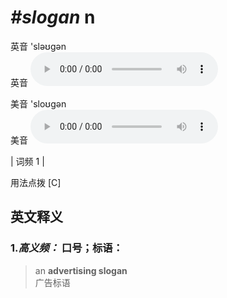 # ***\#slogan*** n
英音 'sləʊɡən  
英音
<audio src="./media/slogan-B.aac" controls="controls"></audio>

美音 'sloʊɡən  
美音
<audio src="./media/slogan.aac" controls="controls"></audio>



| 词频 1 |  

用法点拨  [C]

英文释义
---
### 1.*高义频：* **口号；标语：**  

 > an **advertising slogan**  
 > 广告标语    


